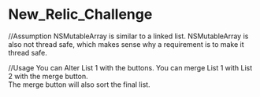 # New_Relic_Challenge

//Assumption
  NSMutableArray is similar to a linked list.  NSMutableArray is also not thread safe, 
which makes sense why a requirement is to make it thread safe.


//Usage
  You can Alter List 1 with the buttons.  You can merge List 1 with List 2 with the merge button.  
  The merge button will also sort the final list.  
